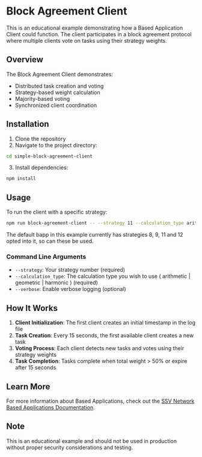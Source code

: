 # Block Agreement Client

This is an educational example demonstrating how a Based Application Client could function. The client participates in a block agreement protocol where multiple clients vote on tasks using their strategy weights. 

## Overview

The Block Agreement Client demonstrates:
- Distributed task creation and voting
- Strategy-based weight calculation
- Majority-based voting
- Synchronized client coordination

## Installation

1. Clone the repository
2. Navigate to the project directory:
```bash
cd simple-block-agreement-client
```

3. Install dependencies:
```bash
npm install
```

## Usage

To run the client with a specific strategy:

```bash
npm run block-agreement-client -- --strategy 11 --calculation_type arithmetic
```

The default bapp in this example currently has strategies 8, 9, 11 and 12 opted into it, so can these be used.

### Command Line Arguments
- `--strategy`: Your strategy number (required)
- `--calculation_type`: The calculation type you wish to use ( arithmetic | geometric | harmonic ) (required)
- `--verbose`: Enable verbose logging (optional)

## How It Works

1. **Client Initialization**: The first client creates an initial timestamp in the log file
2. **Task Creation**: Every 15 seconds, the first available client creates a new task
3. **Voting Process**: Each client detects new tasks and votes using their strategy weights
4. **Task Completion**: Tasks complete when total weight > 50% or expire after 15 seconds

## Learn More

For more information about Based Applications, check out the [SSV Network Based Applications Documentation](https://docs.ssv.network/based-applications/).

## Note

This is an educational example and should not be used in production without proper security considerations and testing.

